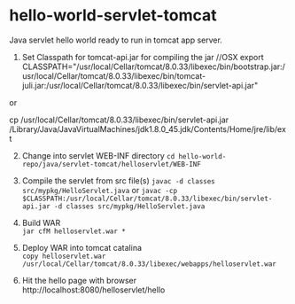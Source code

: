 # hello-world-servlet-tomcat

Java servlet hello world ready to run in tomcat app server.

1. Set Classpath for tomcat-api.jar for compiling the jar
//OSX
export CLASSPATH="/usr/local/Cellar/tomcat/8.0.33/libexec/bin/bootstrap.jar:/usr/local/Cellar/tomcat/8.0.33/libexec/bin/tomcat-juli.jar:/usr/local/Cellar/tomcat/8.0.33/libexec/bin/servlet-api.jar"

or

cp /usr/local/Cellar/tomcat/8.0.33/libexec/bin/servlet-api.jar /Library/Java/JavaVirtualMachines/jdk1.8.0_45.jdk/Contents/Home/jre/lib/ext


2. Change into servlet WEB-INF directory
```cd hello-world-repo/java/servlet-tomcat/helloservlet/WEB-INF```


3. Compile the servlet from src file(s)
```javac -d classes src/mypkg/HelloServlet.java```
or
```javac -cp $CLASSPATH:/usr/local/Cellar/tomcat/8.0.33/libexec/bin/servlet-api.jar -d classes src/mypkg/HelloServlet.java```


4. Build WAR  
```jar cfM helloservlet.war *```


5. Deploy WAR into tomcat catalina  
```copy helloservlet.war /usr/local/Cellar/tomcat/8.0.33/libexec/webapps/helloservlet.war```

6. Hit the hello page with browser  
http://localhost:8080/helloservlet/hello


